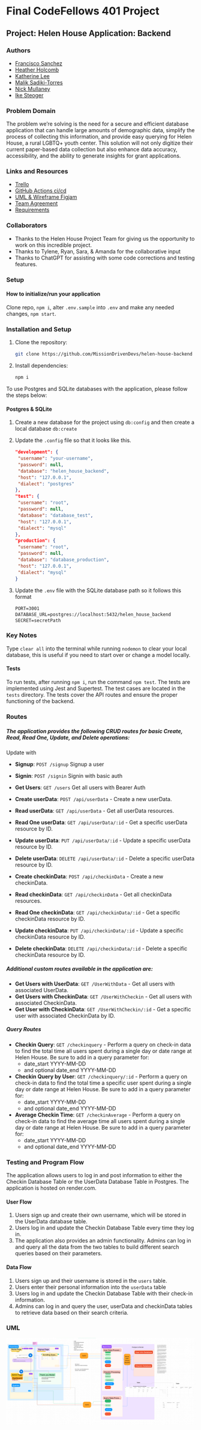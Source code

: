 # Final CodeFellows 401 Project

## Project: Helen House Application: Backend

### Authors

- [Francisco Sanchez](https://github.com/c0d3cisco)
- [Heather Holcomb](https://github.com/holcombheather)
- [Katherine Lee](https://github.com/KatiLee)
- [Malik Sadiki-Torres](https://github.com/MalikTorres)
- [Nick Mullaney](https://github.com/nickmullaney)
- [Ike Steoger](https://github.com/IkeSteoger)

### Problem Domain

The problem we’re solving is the need for a secure and efficient database application that can handle large amounts of demographic data, simplify the process of collecting this information, and provide easy querying for Helen House, a rural LGBTQ+ youth center. This solution will not only digitize their current paper-based data collection but also enhance data accuracy, accessibility, and the ability to generate insights for grant applications.

### Links and Resources

- [Trello](https://trello.com/invite/b/KisbuKmx/ATTI8636c0c7dd7edb956f96bd8d8b9555f89A203B63/agile-board-template-trello)
- [GitHub Actions ci/cd](https://github.com/MissionDrivenDevs/helen-house-backend/actions)
- [UML & Wireframe Figjam](https://www.figma.com/file/3gpv4BCuYd3Oa3jwod3ynt/Helen-House-Backend?type=whiteboard&node-id=0-1&t=eQPdLm5eGrAcrUL8-0)
- [Team Agreement](./teamAgreement.md)
- [Requirements](./requirements.md)
<!-- - [back-end dev server url]() -->
<!-- - [back-end prod server url]() -->

### Collaborators

- Thanks to the Helen House Project Team for giving us the opportunity to work on this incredible project.
- Thanks to Tylene, Ryan, Sara, & Amanda for the collaborative input
- Thanks to ChatGPT for assisting with some code corrections and testing features.

### Setup

#### How to initialize/run your application

Clone repo, `npm i`, alter `.env.sample` into `.env` and make any needed changes, `npm start`.

### Installation and Setup

1. Clone the repository:

   ```bash
   git clone https://github.com/MissionDrivenDevs/helen-house-backend
   ```

2. Install dependencies:

   ```bash
   npm i
   ```

To use Postgres and SQLite databases with the application, please follow the steps below:

#### Postgres & SQLite

1. Create a new database for the project using `db:config` and then create a local database `db:create`
3. Update the `.config` file so that it looks like this.
   ``` json
   "development": {
    "username": "your-username",
    "password": null,
    "database": "helen_house_backend",
    "host": "127.0.0.1",
    "dialect": "postgres"
   },
   "test": {
    "username": "root",
    "password": null,
    "database": "database_test",
    "host": "127.0.0.1",
    "dialect": "mysql"
   },
   "production": {
    "username": "root",
    "password": null,
    "database": "database_production",
    "host": "127.0.0.1",
    "dialect": "mysql"
   }
   ```
   
4. Update the `.env` file with the SQLite database path so it follows this format
   ```
   PORT=3001
   DATABASE_URL=postgres://localhost:5432/helen_house_backend
   SECRET=secretPath
   ```

### Key Notes

Type `clear all` into the terminal while running `nodemon` to clear your local database, this is useful if you need to start over or change a model locally.

#### Tests

To run tests, after running `npm i`, run the command `npm test`. The tests are implemented using Jest and Supertest. The test cases are located in the `tests` directory. The tests cover the API routes and ensure the proper functioning of the backend.

### Routes

##### The application provides the following CRUD routes for basic Create, Read, Read One, Update, and Delete operations:
Update with 

- **Signup**: `POST /signup` Signup a user
- **Signin**: `POST /signin` Signin with basic auth
- **Get Users**: `GET /users` Get all users with Bearer Auth
  
- **Create userData**: `POST /api/userData` - Create a new userData.
- **Read userData**: `GET /api/userData` - Get all userData resources.
- **Read One userData**: `GET /api/userData/:id` - Get a specific userData resource by ID.
- **Update userData**: `PUT /api/userData/:id` - Update a specific userData resource by ID.
- **Delete userData**: `DELETE /api/userData/:id` - Delete a specific userData resource by ID.
  
- **Create checkinData**: `POST /api/checkinData` - Create a new checkinData.
- **Read checkinData**: `GET /api/checkinData` - Get all checkinData resources.
- **Read One checkinData**: `GET /api/checkinData/:id` - Get a specific checkinData resource by ID.
- **Update checkinData**: `PUT /api/checkinData/:id` - Update a specific checkinData resource by ID.
- **Delete checkinData**: `DELETE /api/checkinData/:id` - Delete a specific checkinData resource by ID.

##### Additional custom routes available in the application are:

- **Get Users with UserData**: `GET /UserWithData` - Get all users with associated UserData.
- **Get Users with CheckinData**: `GET /UserWithCheckin` - Get all users with associated CheckinData.
- **Get User with CheckinData**: `GET /UserWithCheckin/:id` - Get a specific user with associated CheckinData by ID.

##### Query Routes

- **Checkin Query**: `GET /checkinquery` - Perform a query on check-in data to find the total time all users spent during a single day or date range at Helen House. 
  Be sure to add in a query parameter for:
  - date_start YYYY-MM-DD
  - and optional date_end YYYY-MM-DD
- **Checkin Query by User**: `GET /checkinquery/:id` - Perform a query on check-in data to find the total time a specific user spent during a single day or date range at Helen House.
 Be sure to add in a query parameter for:
  - date_start YYYY-MM-DD
  - and optional date_end YYYY-MM-DD
- **Average Checkin Time**: `GET /checkinAverage` - Perform a query on check-in data to find the average time all users spent during a single day or date range at Helen House.
  Be sure to add in a query parameter for:
  - date_start YYYY-MM-DD
  - and optional date_end YYYY-MM-DD

### Testing and Program Flow

The application allows users to log in and post information to either the Checkin Database Table or the UserData Database Table in Postgres. The application is hosted on render.com.

#### User Flow

1. Users sign up and create their own username, which will be stored in the UserData database table.
2. Users log in and update the Checkin Database Table every time they log in.
3. The application also provides an admin functionality. Admins can log in and query all the data from the two tables to build different search queries based on their parameters.

#### Data Flow

1. Users sign up and their username is stored in the `users` table. 
2. Users enter their personal information into the `userData` table 
3. Users log in and update the Checkin Database Table with their check-in information.
4. Admins can log in and query the user, userData and checkinData tables to retrieve data based on their search criteria.

### UML

![Alt text](assets/uml.png)
